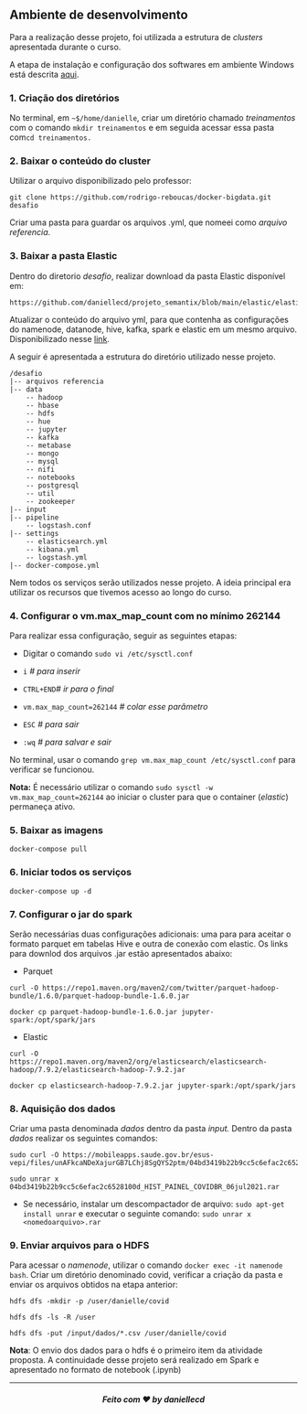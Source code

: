 ## Ambiente de desenvolvimento

Para a realização desse projeto, foi utilizada a estrutura de *clusters* apresentada durante o curso. 

A etapa de instalação e configuração dos softwares em ambiente Windows está descrita [aqui](link).
 

### 1. **Criação dos diretórios**


No terminal, em `~$/home/danielle`,  criar um diretório chamado _treinamentos_ com o comando `mkdir treinamentos` e em seguida acessar essa pasta com`cd treinamentos.`


### 2. **Baixar o conteúdo do cluster**

Utilizar o arquivo disponibilizado pelo professor: 

```console
git clone https://github.com/rodrigo-reboucas/docker-bigdata.git desafio 
```
Criar uma pasta para guardar os arquivos .yml, que nomeei como *arquivo referencia*.



### 3. **Baixar a pasta Elastic**

Dentro do diretorio *desafio*, realizar download da pasta Elastic disponível em: 

```console
https://github.com/daniellecd/projeto_semantix/blob/main/elastic/elastic.zip
```
Atualizar o conteúdo do arquivo yml, para que contenha as configurações do namenode, datanode, hive, kafka, spark e elastic em um mesmo arquivo. Disponibilizado nesse [link](https://github.com/daniellecd/projeto_semantix/blob/main/docker-compose.yml).

A seguir é apresentada a estrutura do diretório utilizado nesse projeto.

```~> desafio/
/desafio
|-- arquivos referencia
|-- data
	-- hadoop
	-- hbase
	-- hdfs
	-- hue
	-- jupyter
	-- kafka
	-- metabase
	-- mongo
	-- mysql
	-- nifi
	-- notebooks
	-- postgresql
	-- util
	-- zookeeper
|-- input
|-- pipeline
    -- logstash.conf
|-- settings
    -- elasticsearch.yml
    -- kibana.yml
    -- logstash.yml
|-- docker-compose.yml
 ```       

Nem todos os serviços serão utilizados nesse projeto. A ideia principal era utilizar os recursos que tivemos acesso ao longo do curso.

 ### 4. **Configurar o vm.max_map_count com no mínimo 262144**

Para realizar essa configuração, seguir as seguintes etapas:

* Digitar o comando `sudo vi /etc/sysctl.conf`

* `i`  _# para inserir_

* `CTRL+END`_# ir para o final_

* `vm.max_map_count=262144` _# colar esse parâmetro_

* `ESC`  _# para sair_

* `:wq`  _# para salvar e sair_

No terminal, usar o comando `grep vm.max_map_count /etc/sysctl.conf` para verificar se funcionou.

**Nota:** É necessário utilizar o comando `sudo sysctl -w vm.max_map_count=262144` ao iniciar o cluster para que o container (*elastic*) permaneça ativo.

### 5. **Baixar as imagens**

```console
docker-compose pull
```

### 6. **Iniciar todos os serviços**

```console
docker-compose up -d
```

### 7. **Configurar o jar do spark**

Serão necessárias duas configurações adicionais: uma para para aceitar o formato parquet em tabelas Hive e outra de conexão com elastic. Os links para downlod dos arquivos .jar 
estão apresentados abaixo:

* Parquet

```console
curl -O https://repo1.maven.org/maven2/com/twitter/parquet-hadoop-bundle/1.6.0/parquet-hadoop-bundle-1.6.0.jar
```

```console
docker cp parquet-hadoop-bundle-1.6.0.jar jupyter-spark:/opt/spark/jars
```
  
 * Elastic 
```console
curl -O https://repo1.maven.org/maven2/org/elasticsearch/elasticsearch-hadoop/7.9.2/elasticsearch-hadoop-7.9.2.jar
```

```console
docker cp elasticsearch-hadoop-7.9.2.jar jupyter-spark:/opt/spark/jars
```
  
### 8. **Aquisição dos dados**

Criar uma pasta denominada _dados_ dentro da pasta _input._ Dentro da pasta _dados_ realizar os seguintes comandos:

```console
sudo curl -O https://mobileapps.saude.gov.br/esus-vepi/files/unAFkcaNDeXajurGB7LChj8SgQYS2ptm/04bd3419b22b9cc5c6efac2c6528100d_HIST_PAINEL_COVIDBR_06jul2021.rar
```
``` console 
sudo unrar x 04bd3419b22b9cc5c6efac2c6528100d_HIST_PAINEL_COVIDBR_06jul2021.rar
```

-   Se necessário, instalar um descompactador de arquivo: `sudo apt-get install unrar` e executar o seguinte comando: `sudo unrar x <nomedoarquivo>.rar`

### 9. **Enviar arquivos para o HDFS**
 
Para acessar o *namenode*, utilizar o comando `docker exec -it namenode bash`. Criar um diretório denominado covid, verificar a criação da pasta e enviar os arquivos obtidos na etapa anterior:


```console 
hdfs dfs -mkdir -p /user/danielle/covid
```

```console 
hdfs dfs -ls -R /user
```

```console
hdfs dfs -put /input/dados/*.csv /user/danielle/covid
```

**Nota**: O envio dos dados para o hdfs é o primeiro item da atividade proposta. A continuidade desse projeto será realizado em Spark e apresentado no formato de notebook (.ipynb)

------------
<h5 align="center"> Feito com ❤  by daniellecd
</h5>
